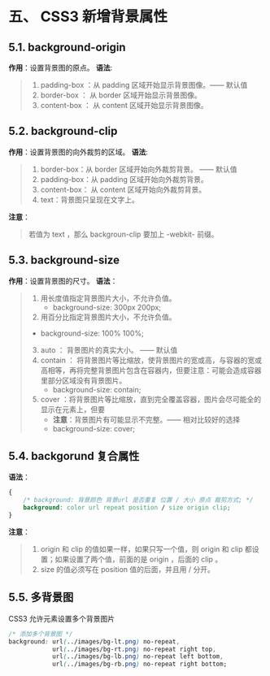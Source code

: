 # 五、 CSS3 新增背景属性

## 5.1. background-origin
**作用**：设置背景图的原点。
**语法**:
>1. padding-box ：从 padding 区域开始显示背景图像。—— 默认值
>2. border-box ： 从 border 区域开始显示背景图像。
>3. content-box ： 从 content 区域开始显示背景图像。

## 5.2. background-clip
**作用**：设置背景图的向外裁剪的区域。
**语法**:
>1. border-box：从 border 区域开始向外裁剪背景。 —— 默认值
>2. padding-box：从 padding 区域开始向外裁剪背景。
>3. content-box： 从 content 区域开始向外裁剪背景。
>4. text：背景图只呈现在文字上。
    
**注意**：
>若值为 text ，那么 backgroun-clip 要加上 -webkit- 前缀。

## 5.3. background-size
**作用**：设置背景图的尺寸。
**语法**：
>1. 用长度值指定背景图片大小，不允许负值。
>    - background-size: 300px 200px;
>2. 用百分比指定背景图片大小，不允许负值。
>   - background-size: 100% 100%;
>3. auto ： 背景图片的真实大小。 —— 默认值
>4. contain ： 将背景图片等比缩放，使背景图片的宽或高，与容器的宽或高相等，再将完整背景图片包含在容器内，但要注意：可能会造成容器里部分区域没有背景图片。
>    - background-size: contain;
>5. cover ：将背景图片等比缩放，直到完全覆盖容器，图片会尽可能全的显示在元素上，但要    
>    - **注意**：背景图片有可能显示不完整。—— 相对比较好的选择
>    - background-size: cover;

## 5.4. backgorund 复合属性

**语法**：
```css
{
    /* background: 背景颜色 背景url 是否重复 位置 / 大小 原点 裁剪方式; */
    background: color url repeat position / size origin clip;
}

```
**注意**：
>1. origin 和 clip 的值如果一样，如果只写一个值，则 origin 和 clip 都设置；如果设置了两个值，前面的是 origin ，后面的 clip 。
>2. size 的值必须写在 position 值的后面，并且用 / 分开。
## 5.5. 多背景图
CSS3 允许元素设置多个背景图片

```css
/* 添加多个背景图 */
background: url(../images/bg-lt.png) no-repeat,
            url(../images/bg-rt.png) no-repeat right top,
            url(../images/bg-lb.png) no-repeat left bottom,
            url(../images/bg-rb.png) no-repeat right bottom;

```
